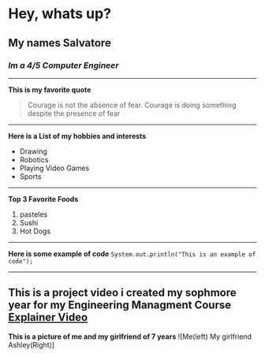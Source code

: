 # Hey, whats up?
## **My names Salvatore**
### *Im a 4/5 Computer Engineer*
---
**This is my favorite quote**
> Courage is not the absence of fear. Courage is doing something despite the presence of fear
---
**Here is a List of my hobbies and interests**
- Drawing
- Robotics
- Playing Video Games
- Sports
---
 **Top 3 Favorite Foods**
1. pasteles
2. Sushi
3. Hot Dogs
---
**Here is some example of code**
`System.out.println("This is an example of code");`

---
**This is a project video i created my sophmore year for my Engineering Managment Course**
[Explainer Video](https://youtu.be/Y4il07nqxm0)
---

**This is a picture of me and my girlfriend of 7 years**
![Me(left) My girlfriend Ashley(Right)]


